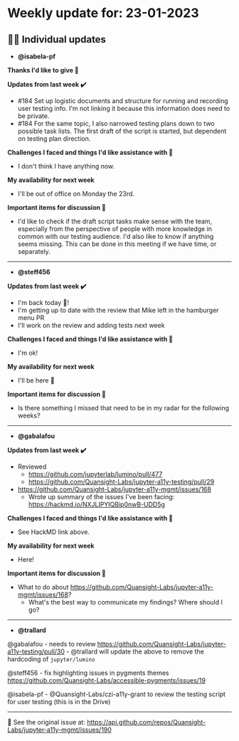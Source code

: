 # Weekly update for: 23-01-2023

## :singer: Individual updates

- **@isabela-pf** 

 **Thanks I'd like to give 🙌**

**Updates from last week :heavy_check_mark:**
- #184 Set up logistic documents and structure for running and recording user testing info. I'm not linking it because this information does need to be private.
- #184 For the same topic, I also narrowed testing plans down to two possible task lists. The first draft of the script is started, but dependent on testing plan direction.

**Challenges I faced and things I'd like assistance with 🙏**
- I don't think I have anything now.

**My availability for next week**
- I'll be out of office on Monday the 23rd.

**Important items for discussion 💬**
- I'd like to check if the draft script tasks make sense with the team, especially from the perspective of people with more knowledge in common with our testing audience. I'd also like to know if anything seems missing. This can be done in this meeting if we have time, or separately. 
---

- **@steff456** 

 **Updates from last week :heavy_check_mark:**
- I'm back today  🎉! 
- I'm getting up to date with the review that Mike left in the hamburger menu PR
- I'll work on the review and adding tests next week

**Challenges I faced and things I'd like assistance with 🙏**
- I'm ok!

**My availability for next week**
- I'll be here 👀

**Important items for discussion 💬**
- Is there something I missed that need to be in my radar for the following weeks?
 
---

- **@gabalafou** 

 **Updates from last week :heavy_check_mark:**
- Reviewed 
  - https://github.com/jupyterlab/lumino/pull/477
  - https://github.com/Quansight-Labs/jupyter-a11y-testing/pull/29
- https://github.com/Quansight-Labs/jupyter-a11y-mgmt/issues/168
  - Wrote up summary of the issues I've been facing: https://hackmd.io/NXJLIPYIQBip0nwB-UDD5g

**Challenges I faced and things I'd like assistance with 🙏**
- See HackMD link above.

**My availability for next week**
- Here!

**Important items for discussion 💬**
- What to do about https://github.com/Quansight-Labs/jupyter-a11y-mgmt/issues/168?
  - What's the best way to communicate my findings? Where should I go? 
---

- **@trallard** 

 @gabalafou 
	- needs to review https://github.com/Quansight-Labs/jupyter-a11y-testing/pull/30
	- @trallard  will update the above to remove the hardcoding of `jupyter/lumino`

@steff456 
	- fix highlighting issues in pygments themes https://github.com/Quansight-Labs/accessible-pygments/issues/19

@isabela-pf 
	- @Quansight-Labs/czi-a11y-grant to review the testing script for user testing (this is in the Drive)
 
---


:link: See the original issue at: <https://api.github.com/repos/Quansight-Labs/jupyter-a11y-mgmt/issues/190>

